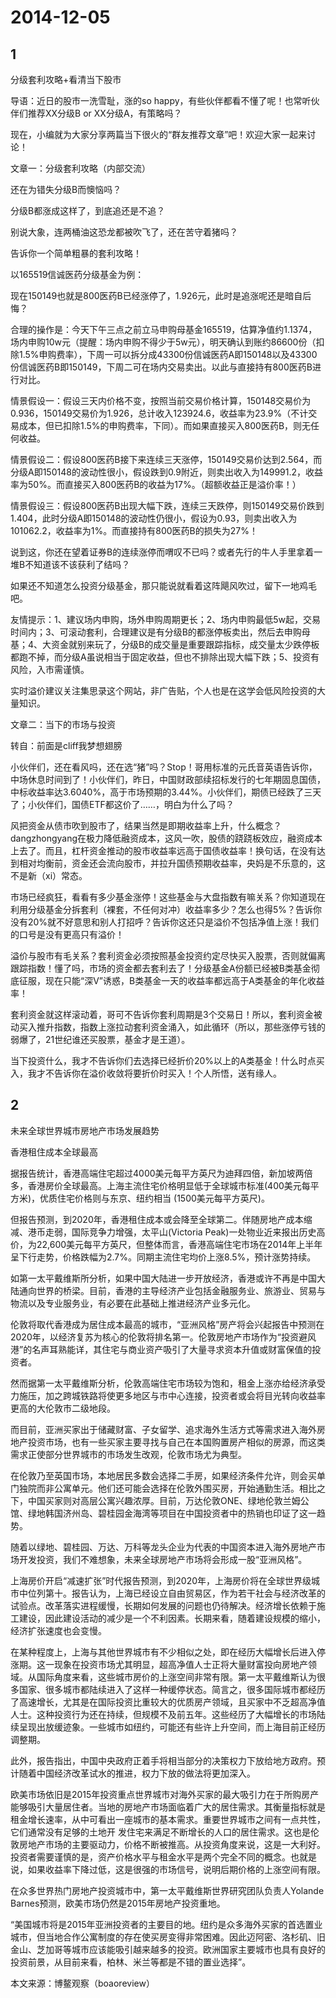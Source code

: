 # 2014-12-05

## 1

分级套利攻略+看清当下股市

导语：近日的股市一洗雪耻，涨的so happy，有些伙伴都看不懂了呢！也常听伙伴们推荐XX分级B or XX分级A，有策略吗？

现在，小编就为大家分享两篇当下很火的“群友推荐文章”吧！欢迎大家一起来讨论！

文章一：分级套利攻略（内部交流）

还在为错失分级B而懊恼吗？

分级B都涨成这样了，到底追还是不追？

别说大象，连两桶油这恐龙都被吹飞了，还在苦守着猪吗？

告诉你一个简单粗暴的套利攻略！

以165519信诚医药分级基金为例：

现在150149也就是800医药B已经涨停了，1.926元，此时是追涨呢还是暗自后悔？

合理的操作是：今天下午三点之前立马申购母基金165519，估算净值约1.1374，场内申购10w元（提醒：场内申购不得少于5w元），明天确认到账约86600份（扣除1.5%申购费率），下周一可以拆分成43300份信诚医药A即150148以及43300份信诚医药B即150149，下周二可在场内交易卖出。以此与直接持有800医药B进行对比。

情景假设一：假设三天内价格不变，按照当前交易价格计算，150148交易价为0.936，150149交易价为1.926，总计收入123924.6，收益率为23.9%（不计交易成本，但已扣除1.5%的申购费率，下同）。而如果直接买入800医药B，则无任何收益。

情景假设二：假设800医药B接下来连续三天涨停，150149交易价达到2.564，而分级A即150148的波动性很小，假设跌到0.9附近，则卖出收入为149991.2，收益率为50%。而直接买入800医药B的收益为17%。（超额收益正是溢价率！）

情景假设三：假设800医药B出现大幅下跌，连续三天跌停，则150149交易价跌到1.404，此时分级A即150148的波动性仍很小，假设为0.93，则卖出收入为101062.2，收益率为1%。而直接持有800医药B的损失为27%！

说到这，你还在望着证券B的连续涨停而喟叹不已吗？或者先行的牛人手里拿着一堆B不知道该不该获利了结吗？

如果还不知道怎么投资分级基金，那只能说就看着这阵飓风吹过，留下一地鸡毛吧。

友情提示：1、建议场内申购，场外申购周期更长；2、场内申购最低5w起，交易时间内；3、可滚动套利，合理建议是有分级B的都涨停板卖出，然后去申购母基；4、大资金就别来玩了，分级B的成交量是重要跟踪指标，成交量太少跌停板都跑不掉，而分级A虽说相当于固定收益，但也不排除出现大幅下跌；5、投资有风险，入市需谨慎。

实时溢价建议关注集思录这个网站，非广告贴，个人也是在这学会低风险投资的大量知识。

文章二：当下的市场与投资

转自：前面是cliff我梦想翅膀

小伙伴们，还在看风吗，还在选“猪”吗？Stop！哥用标准的元氏音英语告诉你，中场休息时间到了！小伙伴们，昨日，中国财政部续招标发行的七年期固息国债，中标收益率达3.6040%，高于市场预期的3.44%。小伙伴们，期债已经跌了三天了；小伙伴们，国债ETF都这价了……，明白为什么了吗？

风把资金从债市吹到股市了，结果当然是即期收益率上升，什么概念？dangzhongyang在极力降低融资成本，这风一吹，股债的跷跷板效应，融资成本上去了。而且，杠杆资金推动的股市收益率远高于国债收益率！换句话，在没有达到相对均衡前，资金还会流向股市，并拉升国债预期收益率，央妈是不乐意的，这不是新（xi）常态。

市场已经疯狂，看看有多少基金涨停！这些基金与大盘指数有嘛关系？你知道现在利用分级基金分拆套利（裸套，不任何对冲）收益率多少？怎么也得5%？告诉你没有20%就不好意思和别人打招呼？告诉你这还只是溢价不包括净值上涨！我们的口号是没有更高只有溢价！

溢价与股市有毛关系？套利资金必须按照基金投资约定尽快买入股票，否则就偏离跟踪指数！懂了吗，市场的资金都去套利去了！分级基金A份额已经被B类基金彻底征服，现在只能“深V”诱惑，B类基金一天的收益率都远高于A类基金的年化收益率！

套利资金就这样滚动着，哥可不告诉你套利周期是3个交易日！所以，套利资金被动买入推升指数，指数上涨拉动套利资金涌入，如此循环（所以，那些涨停亏钱的弱爆了，21世纪谁还买股票，基金才是王道）。

当下投资什么，我才不告诉你们去选择已经折价20%以上的A类基金！什么时点买入，我才不告诉你在溢价收敛将要折价时买入！个人所悟，送有缘人。

## 2

未来全球世界城市房地产市场发展趋势

香港租住成本全球最高

据报告统计，香港高端住宅超过4000美元每平方英尺为迪拜四倍，新加坡两倍多，香港房价全球最高。上海主流住宅价格明显低于全球城市标准(400美元每平方米)，优质住宅价格则与东京、纽约相当 (1500美元每平方英尺)。  

但报告预测，到2020年，香港租住成本或会降至全球第二。伴随房地产成本缩减、港币走弱，国际竞争力增强，太平山(Victoria Peak)一处物业近来报出历史高价，为22,600美元每平方英尺，但整体而言，香港高端住宅市场在2014年上半年呈下行走势，价格跌幅为2.7%。同期主流住宅均价上涨8.5%，预计涨势持续。

如第一太平戴维斯所分析，如果中国大陆进一步开放经济，香港或许不再是中国大陆通向世界的桥梁。目前，香港的主导经济产业包括金融服务业、旅游业、贸易与物流以及专业服务业，有必要在此基础上推进经济产业多元化。

伦敦将取代香港成为居住成本最高的城市，“亚洲风格”房产将会兴起报告中预测在2020年，以经济复苏为核心的伦敦将排名第一。伦敦房地产市场作为“投资避风港”的名声耳熟能详，其住宅与商业资产吸引了大量寻求资本升值或财富保值的投资者。

然而据第一太平戴维斯分析，伦敦高端住宅市场较为饱和，租金上涨亦给经济承受力施压，加之跨城铁路将使更多地区与市中心连接，投资者或会将目光转向收益率更高的大伦敦市二级地段。

而目前，亚洲买家出于储藏财富、子女留学、追求海外生活方式等需求进入海外房地产投资市场，也有一些买家主要寻找与自己在本国购置房产相似的房源，而这类需求正使部分世界城市的市场发生改观，伦敦市场尤为典型。

在伦敦乃至英国市场，本地居民多数会选择二手房，如果经济条件允许，则会买单门独院而非公寓单元。他们还可能会选择在伦敦外围买房，开始通勤生活。相比之下，中国买家则对高层公寓兴趣浓厚。目前，万达伦敦ONE、绿地伦敦兰姆公馆、绿地韩国济州岛、碧桂园金海湾等项目在中国投资者中的热销也印证了这一趋势。

随着以绿地、碧桂园、万达、万科等龙头企业为代表的中国资本进入海外房地产市场开发投资，我们不难想象，未来全球房地产市场将会形成一股“亚洲风格”。

上海房价开启“减速扩张”时代报告预测，到2020年，上海房价将在全球世界级城市中位列第十。报告认为，上海已经设立自由贸易区，作为若干社会与经济改革的试验点。改革落实进程缓慢，长期如何发展的问题也仍待解决。经济增长依赖于施工建设，因此建设活动的减少是一个不利因素。长期来看，随着建设规模的缩小，经济扩张速度也会变慢。

在某种程度上，上海与其他世界城市有不少相似之处，即在经历大幅增长后进入停涨期。这一现象在投资市场尤其明显，超高净值人士正将大量财富投向房地产领域。从国际角度来看，这些城市房价的上涨空间非常有限。第一太平戴维斯认为很多国家、很多城市都陆续进入了这样一种缓停状态。简言之，很多国际城市都经历了高速增长，尤其是在国际投资比重较大的优质房产领域，且买家中不乏超高净值人士。这种投资行为还在持续，但规模不及前五年。这些经历了大幅增长的市场陆续呈现出放缓迹象。一些城市如纽约，可能还有些许上升空间，而上海目前正经历调整期。

此外，报告指出，中国中央政府正着手将相当部分的决策权力下放给地方政府。预计随着中国经济改革试水的推进，权力下放的做法将更加深入。

欧美市场依旧是2015年投资重点世界城市对海外买家的最大吸引力在于所购房产能够吸引大量居住者。当地的房地产市场面临着广大的居住需求。其衡量指标就是租金增长速率，从中可看出一座城市的基本需求。重要世界城市之间有一点共性，它们通常没有足够的土地开 发住宅来满足不断增长的人口的居住需求。这也是伦敦房地产市场的主要驱动力，价格不断被推高。从投资角度来说，这是一大利好。投资者需要谨慎的是，资产价格水平与租金水平是两个完全不同的概念。也就是说，如果收益率下降过低，这是很强的市场信号，说明后期价格的上涨空间有限。

在众多世界热门房地产投资城市中，第一太平戴维斯世界研究团队负责人Yolande Barnes预测，欧美市场仍然是2015年房地产投资重地。

“美国城市将是2015年亚洲投资者的主要目的地。纽约是众多海外买家的首选置业城市，但当地合作公寓制度的存在使买房变得非常困难。因此迈阿密、洛杉矶、旧金山、芝加哥等城市应该能吸引越来越多的投资。欧洲国家主要城市也具有良好的投资前景，从目前来看，柏林、米兰等都是不错的置业选择”。

本文来源：博鳌观察（boaoreview）

